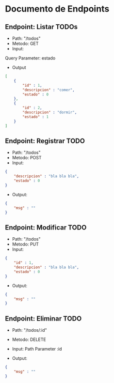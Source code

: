 # Documento de Endpoints

## Endpoint: Listar TODOs

- Path: "/todos"
- Metodo: GET
- Input: 

Query Parameter: estado

- Output

```json
[
    {
        "id" : 1,
        "descripcion" : "comer",
        "estado" : 0
    },
    {
        "id" : 2,
        "descripcion" : "dormir",
        "estado" : 1
    }
]
```

## Endpoint: Registrar TODO

- Path: "/todos"
- Metodo: POST
- Input: 

```json
{
    "descripcion" : "bla bla bla",
    "estado" : 0
}
```

- Output:

```json
{
    "msg" : ""
}
```

## Endpoint: Modificar TODO

- Path: "/todos"
- Metodo: PUT
- Input: 

```json
{
    "id" : 1,
    "descripcion" : "bla bla bla",
    "estado" : 0
}
```

- Output:

```json
{
    "msg" : ""
}
```

## Endpoint: Eliminar TODO

- Path: "/todos/:id"
- Metodo: DELETE
- Input: Path Parameter :id

- Output:

```json
{
    "msg" : ""
}
```